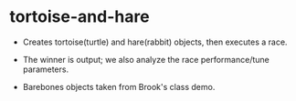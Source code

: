 tortoise-and-hare
=================

* Creates tortoise(turtle) and hare(rabbit) objects, then executes a race.

* The winner is output; we also analyze the race performance/tune parameters.

* Barebones objects taken from Brook's class demo.
